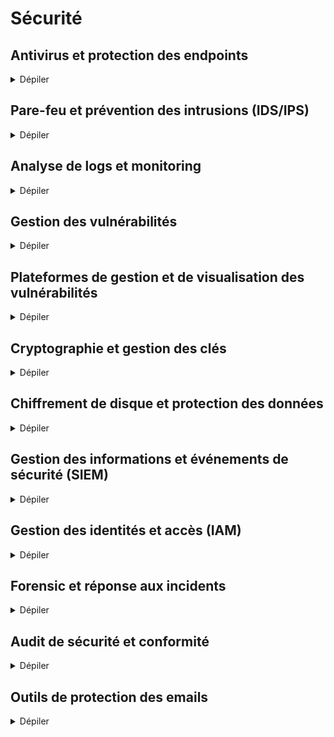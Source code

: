 # Sécurité

## Antivirus et protection des endpoints

<details>
<summary>Dépiler</summary>

- [ClamAV](https://www.clamav.net/) (Antivirus)
- [Wazuh](https://wazuh.com/) (Surveillance des endpoints et détection des menaces)

</details>

## Pare-feu et prévention des intrusions (IDS/IPS)

<details>
<summary>Dépiler</summary>

- [pfSense](https://www.pfsense.org/) (Pare-feu basé sur FreeBSD)
- [OPNsense](https://opnsense.org/) (Pare-feu avec IDS/IPS intégré)
- [Snort](https://www.snort.org/) (IDS/IPS)
- [Suricata](https://suricata.io/) (IDS/IPS avec fonctionnalités avancées)

</details>

## Analyse de logs et monitoring

<details>
<summary>Dépiler</summary>

- [Graylog](https://www.graylog.org/) (Gestion et analyse des logs)
- [ELK Stack](https://www.elastic.co/elk-stack) (Elasticsearch, Logstash, Kibana)
- [OSSEC](https://www.ossec.net/) (Analyse des logs et détection des intrusions)

</details>

## Gestion des vulnérabilités

<details>
<summary>Dépiler</summary>

- [Nessus Essentials](https://fr.tenable.com/products/nessus/nessus-essentials)) (Scanner de vulnérabilités)
- [OpenVAS](https://www.openvas.org/) (Scanner de vulnérabilités)
- [Nikto](https://cirt.net/Nikto2) (Scanner de vulnérabilités web)
- [Wapiti](http://wapiti.sourceforge.net/) (Scanner de vulnérabilités web)
- [ArcherySec](https://archerysec.github.io/archerysec/) (Gestion des vulnérabilités et tests de sécurité)
 
</details>
    
## Plateformes de gestion et de visualisation des vulnérabilités

<details>
<summary>Dépiler</summary>

- [Faraday](https://faradaysec.com/) (Plateforme open source permettant aux équipes de sécurité de collaborer, d'analyser et de gérer les vulnérabilités de manière centralisée)
- [DefectDojo](https://www.defectdojo.org/) (Outil open source conçu pour centraliser et gérer les résultats des scans de vulnérabilités, avec des tableaux de bord pour la gestion des risques)
- [Dradis](https://dradisframework.com/) (Plateforme open source pour la gestion des vulnérabilités et des rapports de tests de sécurité)

</details>

## Cryptographie et gestion des clés

<details>
<summary>Dépiler</summary>

- [GnuPG](https://gnupg.org/) (Chiffrement et signature)
- [HashiCorp Vault](https://www.vaultproject.io/) (Gestion des secrets et des clés de chiffrement)
- [Let’s Encrypt](https://letsencrypt.org/) (Certificats SSL/TLS gratuits et automatisés)

</details>

## Chiffrement de disque et protection des données

<details>
<summary>Dépiler</summary>

- [VeraCrypt](https://www.veracrypt.fr/) (Chiffrement de disque)
- [LUKS](https://gitlab.com/cryptsetup/cryptsetup) (Chiffrement des volumes sous Linux)
- [Cryptomator](https://cryptomator.org/) (Chiffrement de fichiers pour le cloud)

</details>

## Gestion des informations et événements de sécurité (SIEM)

<details>
<summary>Dépiler</summary>

- [Wazuh](https://wazuh.com/) (SIEM, surveillance des hôtes et gestion des incidents)
- [OSSIM](https://cybersecurity.att.com/products/ossim) (AlienVault Open Source SIEM)

</details>

## Gestion des identités et accès (IAM)

<details>
<summary>Dépiler</summary>

- [Keycloak](https://www.keycloak.org/) (Gestion des identités et accès)
- [Gluu](https://www.gluu.org/) (IAM open source)
- [FreeIPA](https://www.freeipa.org/) (Authentification centralisée, domaine et sécurité pour Linux)

</details>

## Forensic et réponse aux incidents

<details>
<summary>Dépiler</summary>

- [Autopsy](https://www.sleuthkit.org/autopsy/) (Analyse forensique)
- [The Sleuth Kit](https://www.sleuthkit.org/) (Suite d'outils forensiques)
- [Volatility](https://www.volatilityfoundation.org/) (Analyse de la mémoire)
- [GRR](https://grr.dev/) (Google Rapid Response - Framework d’investigation à distance)

</details>

## Audit de sécurité et conformité

<details>
<summary>Dépiler</summary>

- [Lynis](https://cisofy.com/lynis/) (Audit de sécurité sous Linux)
- [Scout Suite](https://github.com/nccgroup/ScoutSuite) (Audit de sécurité multi-cloud)
- [OpenSCAP](https://www.open-scap.org/) (Audit de conformité et scanner de vulnérabilités)
- [CISO Assistant](https://github.com/intuitem/ciso-assistant-community) (Plateforme GRC pour centraliser et piloter les activités cyber, y compris les audits)

</details>

## Outils de protection des emails

<details>
<summary>Dépiler</summary>

- [MailScanner](https://www.mailscanner.info/) (Protection des emails contre les virus et les spams)
- [SpamAssassin](https://spamassassin.apache.org/) (Filtrage anti-spam)
- [ClamAV](https://www.clamav.net/) (Antivirus pour les emails)

</details>
